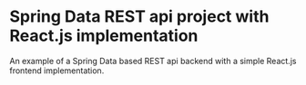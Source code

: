# Spring Data REST api project with React.js implementation
An example of a Spring Data based REST api backend
with a simple React.js frontend implementation.
